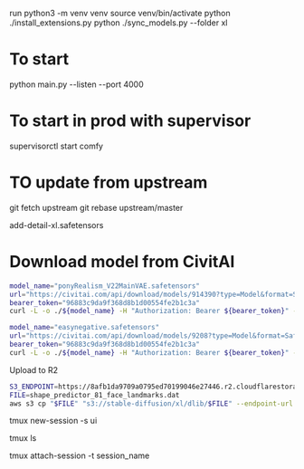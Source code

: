 run
python3 -m venv venv
source venv/bin/activate
python ./install_extensions.py
python ./sync_models.py --folder xl

# To start
python main.py --listen --port 4000


# To start in prod with supervisor
supervisorctl start comfy

# TO update from upstream
git fetch upstream
 git rebase upstream/master


add-detail-xl.safetensors


 # Download model from CivitAI
```sh 
model_name="ponyRealism_V22MainVAE.safetensors"
url="https://civitai.com/api/download/models/914390?type=Model&format=SafeTensor&size=full&fp=fp16"
bearer_token="96883c9da9f368d8b1d00554fe2b1c3a"
curl -L -o ./${model_name} -H "Authorization: Bearer ${bearer_token}" -X GET ${url}
```

```sh 
model_name="easynegative.safetensors"
url="https://civitai.com/api/download/models/9208?type=Model&format=SafeTensor&size=full&fp=fp16"
bearer_token="96883c9da9f368d8b1d00554fe2b1c3a"
curl -L -o ./${model_name} -H "Authorization: Bearer ${bearer_token}" -X GET ${url}
```


Upload to R2

```sh
S3_ENDPOINT=https://8afb1da9709a0795ed70199046e27446.r2.cloudflarestorage.com
FILE=shape_predictor_81_face_landmarks.dat
aws s3 cp "$FILE" "s3://stable-diffusion/xl/dlib/$FILE" --endpoint-url $S3_ENDPOINT
```


tmux new-session -s ui

tmux ls

tmux attach-session -t session_name